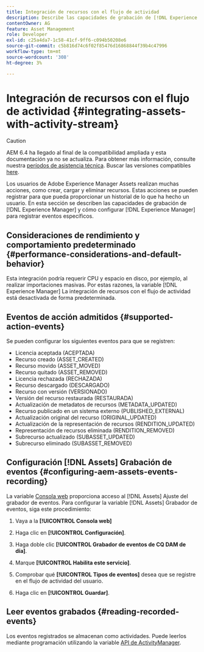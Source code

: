 ```yaml
---
title: Integración de recursos con el flujo de actividad
description: Describe las capacidades de grabación de [!DNL Experience Manager] y cómo configurar [!DNL Experience Manager] para registrar eventos específicos.
contentOwner: AG
feature: Asset Management
role: Developer
exl-id: c25a4da7-1c58-41cf-9ff6-c094b50208e6
source-git-commit: c5b816d74c6f02f85476d16868844f39b4c47996
workflow-type: tm+mt
source-wordcount: '308'
ht-degree: 3%

---
```


# Integración de recursos con el flujo de actividad {#integrating-assets-with-activity-stream}

>[!CAUTION]
>
>AEM 6.4 ha llegado al final de la compatibilidad ampliada y esta documentación ya no se actualiza. Para obtener más información, consulte nuestra [períodos de asistencia técnica](https://helpx.adobe.com/es/support/programs/eol-matrix.html). Buscar las versiones compatibles [here](https://experienceleague.adobe.com/docs/).

Los usuarios de Adobe Experience Manager Assets realizan muchas acciones, como crear, cargar y eliminar recursos. Estas acciones se pueden registrar para que pueda proporcionar un historial de lo que ha hecho un usuario. En esta sección se describen las capacidades de grabación de [!DNL Experience Manager] y cómo configurar [!DNL Experience Manager] para registrar eventos específicos.

## Consideraciones de rendimiento y comportamiento predeterminado {#performance-considerations-and-default-behavior}

Esta integración podría requerir CPU y espacio en disco, por ejemplo, al realizar importaciones masivas. Por estas razones, la variable [!DNL Experience Manager] La integración de recursos con el flujo de actividad está desactivada de forma predeterminada.

## Eventos de acción admitidos {#supported-action-events}

Se pueden configurar los siguientes eventos para que se registren:

* Licencia aceptada (ACEPTADA)
* Recurso creado (ASSET_CREATED)
* Recurso movido (ASSET_MOVED)
* Recurso quitado (ASSET_REMOVED)
* Licencia rechazada (RECHAZADA)
* Recurso descargado (DESCARGADO)
* Recurso con versión (VERSIONADO)
* Versión del recurso restaurada (RESTAURADA)
* Actualización de metadatos de recursos (METADATA_UPDATED)
* Recurso publicado en un sistema externo (PUBLISHED_EXTERNAL)
* Actualización original del recurso (ORIGINAL_UPDATED)
* Actualización de la representación de recursos (RENDITION_UPDATED)
* Representación de recursos eliminada (RENDITION_REMOVED)
* Subrecurso actualizado (SUBASSET_UPDATED)
* Subrecurso eliminado (SUBASSET_REMOVED)

## Configuración [!DNL Assets] Grabación de eventos {#configuring-aem-assets-events-recording}

La variable [Consola web](/help/sites-deploying/configuring-osgi.md) proporciona acceso al [!DNL Assets] Ajuste del grabador de eventos. Para configurar la variable [!DNL Assets] Grabador de eventos, siga este procedimiento:

1. Vaya a la **[!UICONTROL Consola web]**

1. Haga clic en **[!UICONTROL Configuración]**.

1. Haga doble clic **[!UICONTROL Grabador de eventos de CQ DAM de día]**.

1. Marque **[!UICONTROL Habilita este servicio]**.

1. Comprobar qué **[!UICONTROL Tipos de eventos]** desea que se registre en el flujo de actividad del usuario.

1. Haga clic en **[!UICONTROL Guardar]**.

## Leer eventos grabados {#reading-recorded-events}

Los eventos registrados se almacenan como actividades. Puede leerlos mediante programación utilizando la variable [API de ActivityManager](https://helpx.adobe.com/experience-manager/6-4/sites/developing/using/reference-materials/javadoc/com/adobe/granite/activitystreams/ActivityManager.html).

